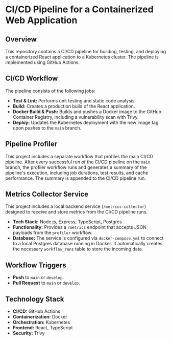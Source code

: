 # CI/CD Pipeline for a Containerized Web Application

## Overview

This repository contains a CI/CD pipeline for building, testing, and deploying a containerized React application to a Kubernetes cluster. The pipeline is implemented using GitHub Actions.

## CI/CD Workflow

The pipeline consists of the following jobs:

*   **Test & Lint:** Performs unit testing and static code analysis.
*   **Build:** Creates a production build of the React application.
*   **Docker Build & Push:** Builds and pushes a Docker image to the GitHub Container Registry, including a vulnerability scan with Trivy.
*   **Deploy:** Updates the Kubernetes deployment with the new image tag upon pushes to the `main` branch.

## Pipeline Profiler

This project includes a separate workflow that profiles the main CI/CD pipeline. After every successful run of the CI/CD pipeline on the `main` branch, the profiler workflow runs and generates a summary of the pipeline's execution, including job durations, test results, and cache performance. The summary is appended to the CI/CD pipeline run.

## Metrics Collector Service

This project includes a local backend service (`/metrics-collector`) designed to receive and store metrics from the CI/CD pipeline runs.

*   **Tech Stack:** Node.js, Express, TypeScript, Postgres
*   **Functionality:** Provides a `/metrics` endpoint that accepts JSON payloads from the `profiler` workflow.
*   **Database:** The service is configured via `docker-compose.yml` to connect to a local Postgres database running in Docker. It automatically creates the necessary `workflow_runs` table to store the incoming data.

## Workflow Triggers

*   **Push** to `main` or `develop`.
*   **Pull Request** to `main` or `develop`.

## Technology Stack

*   **CI/CD:** GitHub Actions
*   **Containerization:** Docker
*   **Orchestration:** Kubernetes
*   **Frontend:** React, TypeScript
*   **Security:** Trivy